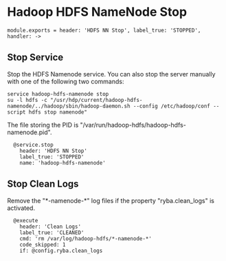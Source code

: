 
# Hadoop HDFS NameNode Stop


    module.exports = header: 'HDFS NN Stop', label_true: 'STOPPED', handler: ->

## Stop Service

Stop the HDFS Namenode service. You can also stop the server manually with one of
the following two commands:

```
service hadoop-hdfs-namenode stop
su -l hdfs -c "/usr/hdp/current/hadoop-hdfs-namenode/../hadoop/sbin/hadoop-daemon.sh --config /etc/hadoop/conf --script hdfs stop namenode"
```

The file storing the PID is "/var/run/hadoop-hdfs/hadoop-hdfs-namenode.pid".

      @service.stop
        header: 'HDFS NN Stop'
        label_true: 'STOPPED'
        name: 'hadoop-hdfs-namenode'

## Stop Clean Logs

Remove the "\*-namenode-\*" log files if the property "ryba.clean_logs" is
activated.

      @execute
        header: 'Clean Logs'
        label_true: 'CLEANED'
        cmd: 'rm /var/log/hadoop-hdfs/*-namenode-*'
        code_skipped: 1
        if: @config.ryba.clean_logs
